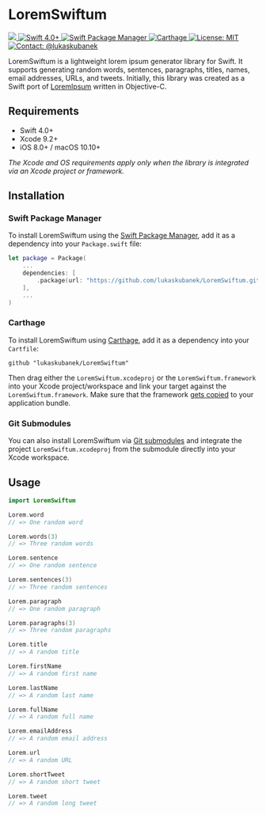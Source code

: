 # LoremSwiftum

<p align="left">
	<a href="https://github.com/lukaskubanek/LoremSwiftum/releases">
		<img src="https://img.shields.io/github/release/lukaskubanek/LoremSwiftum/all.svg?style=flat-square">
	</a>
	<a href="https://developer.apple.com/swift">
        <img src="https://img.shields.io/badge/Swift-4.0+-orange.svg?style=flat-square" alt="Swift 4.0+">
    </a>
    <a href="https://swift.org/package-manager">
        <img src="https://img.shields.io/badge/SPM-compatible-brightgreen.svg?style=flat-square" alt="Swift Package Manager">
    </a>
    <a href="https://github.com/Carthage/Carthage">
        <img src="https://img.shields.io/badge/Carthage-compatible-brightgreen.svg?style=flat-square" alt="Carthage">
    </a>
    <a href="LICENSE.md">
        <img src="https://img.shields.io/badge/license-MIT-lightgrey.svg?style=flat-square" alt="License: MIT">
    </a>
    <a href="https://twitter.com/lukaskubanek">
        <img src="https://img.shields.io/badge/contact-@lukaskubanek-olive.svg?style=flat-square" alt="Contact: @lukaskubanek">
    </a>
</p>

LoremSwiftum is a lightweight lorem ipsum generator library for Swift. It supports generating random words, sentences, paragraphs, titles, names, email addresses, URLs, and tweets. Initially, this library was created as a Swift port of [LoremIpsum](https://github.com/lukaskubanek/LoremIpsum) written in Objective-C.

## Requirements

- Swift 4.0+
- Xcode 9.2+
- iOS 8.0+ / macOS 10.10+

*The Xcode and OS requirements apply only when the library is integrated via an Xcode project or framework.*

## Installation

### Swift Package Manager

To install LoremSwiftum using the [Swift Package Manager](https://swift.org/package-manager/), add it as a dependency into your `Package.swift` file:

```swift
let package = Package(
    ...
    dependencies: [
        .package(url: "https://github.com/lukaskubanek/LoremSwiftum.git", from: "2.0.0")
    ],
    ...
)
```

### Carthage

To install LoremSwiftum using [Carthage](https://github.com/Carthage/Carthage), add it as a dependency into your `Cartfile`:

```plain
github "lukaskubanek/LoremSwiftum"
```

Then drag either the `LoremSwiftum.xcodeproj` or the `LoremSwiftum.framework` into your Xcode project/workspace and link your target against the `LoremSwiftum.framework`. Make sure that the framework [gets copied](https://github.com/Carthage/Carthage#adding-frameworks-to-an-application) to your application bundle.

### Git Submodules

You can also install LoremSwiftum via [Git submodules](http://git-scm.com/book/en/v2/Git-Tools-Submodules) and integrate the project `LoremSwiftum.xcodeproj` from the submodule directly into your Xcode workspace.

## Usage

```swift
import LoremSwiftum

Lorem.word
// => One random word

Lorem.words(3)
// => Three random words

Lorem.sentence
// => One random sentence

Lorem.sentences(3)
// => Three random sentences

Lorem.paragraph
// => One random paragraph

Lorem.paragraphs(3)
// => Three random paragraphs

Lorem.title
// => A random title

Lorem.firstName
// => A random first name

Lorem.lastName
// => A random last name

Lorem.fullName
// => A random full name

Lorem.emailAddress
// => A random email address

Lorem.url
// => A random URL

Lorem.shortTweet
// => A random short tweet

Lorem.tweet
// => A random long tweet
```
